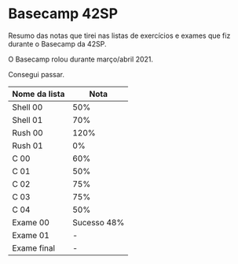 # Basecamp 42SP

Resumo das notas que tirei nas listas de exercícios e exames que fiz durante o Basecamp da 42SP.

O Basecamp rolou durante março/abril 2021.

Consegui passar.

|Nome da lista|Nota|
|-------------|----|
|Shell 00     |50% |
|Shell 01     |70% |
|Rush 00      |120%|
|Rush 01      |0%  |
|C 00         |60% |
|C 01         |50% |
|C 02         |75% |
|C 03         |75% |
|C 04         |50% |
|Exame 00     |Sucesso 48%|
|Exame 01     | -  |
|Exame final  | -  | 
